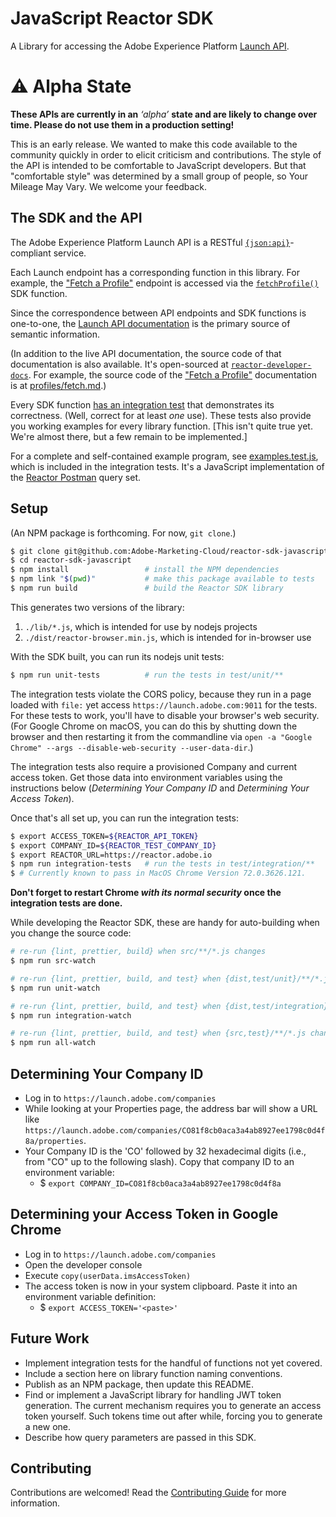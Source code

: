 # JavaScript Reactor SDK

A Library for accessing the Adobe Experience Platform
[Launch API][Launch API doc].

# &#x26a0; Alpha State
**These APIs are currently in an** *‘alpha’* **state and are likely to change
over time. Please do not use them in a production setting!**

This is an early release. We wanted to make this code available to the community
quickly in order to elicit criticism and contributions. The style of the API is
intended to be comfortable to JavaScript developers. But that "comfortable
style" was determined by a small group of people, so Your Mileage May Vary. We
welcome your feedback.

## The SDK and the API

The Adobe Experience Platform Launch API is a RESTful
[`{json:api}`](https://jsonapi.org/)-compliant service.

Each Launch endpoint has a corresponding function in this library.  For example,
the ["Fetch a Profile"][FetchProfile doc] endpoint is accessed via the
[`fetchProfile()`][FetchProfile impl] SDK function.

Since the correspondence between API endpoints and SDK functions is one-to-one,
the [Launch API documentation][ListCompanies doc] is the primary source of
semantic information.

(In addition to the live API documentation, the source code of that
documentation is also available. It's open-sourced at
[`reactor-developer-docs`][Launch API doc repo].  For example, the source code
of the ["Fetch a Profile"][FetchProfile doc] documentation is at
[profiles/fetch.md][FetchProfile doc src].)


[Launch API doc]: https://developer.adobelaunch.com/api/ 'Adobe Experience Platform Launch API'
[Launch API doc repo]: https://github.com/Adobe-Marketing-Cloud/reactor-developer-docs 'Launch API documentation repository'
[FetchProfile doc]: https://developer.adobelaunch.com/api/reference/1.0/profiles/fetch/ 'Fetch a Profile'
[FetchProfile impl]: https://github.com/Adobe-Marketing-Cloud/reactor-sdk-javascript/blob/033db2e59a619141b9508feae50bbe39d5660fa5/lib/profiles.js#L13 'fetchProfile'
[FetchProfile doc src]: https://github.com/Adobe-Marketing-Cloud/reactor-developer-docs/blob/master/api/reference/1.0/profiles/fetch.md 'Fetch a Profile'
[ListCompanies doc]: https://developer.adobelaunch.com/api/reference/1.0/companies/list/ 'List Companies'

Every SDK function [has an integration test](./blob/master/test/integration) that
demonstrates its correctness. (Well, correct for at least *one* use).  These
tests also provide you working examples for every library function.
[This isn't quite true yet.  We're almost there, but a few remain to be
implemented.]

For a complete and self-contained example program, see
[examples.test.js](./test/integration/examples.test.js), which is included in
the integration tests. It's a JavaScript implementation of the [Reactor
Postman]( https://github.com/Adobe-Marketing-Cloud/reactor-postman) query set.

## Setup

(An NPM package is forthcoming. For now, `git clone`.)
```bash
$ git clone git@github.com:Adobe-Marketing-Cloud/reactor-sdk-javascript.git
$ cd reactor-sdk-javascript
$ npm install                 # install the NPM dependencies
$ npm link "$(pwd)"           # make this package available to tests
$ npm run build               # build the Reactor SDK library
```
This generates two versions of the library:
1.  `./lib/*.js`, which is intended for use by nodejs projects
2.  `./dist/reactor-browser.min.js`, which is intended for in-browser use

With the SDK built, you can run its nodejs unit tests:
```bash
$ npm run unit-tests          # run the tests in test/unit/**
```

The integration tests violate the CORS policy, because they run in a page loaded
with `file:` yet access `https://launch.adobe.com:9011` for the tests. For
these tests to work, you'll have to disable your browser's web security. (For
Google Chrome on macOS, you can do this by shutting down the browser and then
restarting it from the commandline via `open -a "Google Chrome" --args
--disable-web-security --user-data-dir`.)

The integration tests also require a provisioned Company and current access
token. Get those data into environment variables using the instructions below
(_Determining Your Company ID_ and _Determining Your Access Token_).

Once that's all set up, you can run the integration tests:
```bash
$ export ACCESS_TOKEN=${REACTOR_API_TOKEN}
$ export COMPANY_ID=${REACTOR_TEST_COMPANY_ID}
$ export REACTOR_URL=https://reactor.adobe.io
$ npm run integration-tests   # run the tests in test/integration/**
$ # Currently known to pass in MacOS Chrome Version 72.0.3626.121.
```

**Don't forget to restart Chrome _with its normal security_ once the
integration tests are done.**

While developing the Reactor SDK, these are handy for auto-building when you
change the source code:

```bash
# re-run {lint, prettier, build} when src/**/*.js changes
$ npm run src-watch

# re-run {lint, prettier, build, and test} when {dist,test/unit}/**/*.js changes
$ npm run unit-watch

# re-run {lint, prettier, build, and test} when {dist,test/integration}/**/*.js changes
$ npm run integration-watch

# re-run {lint, prettier, build, and test} when {src,test}/**/*.js changes
$ npm run all-watch
```

## Determining Your Company ID
* Log in to `https://launch.adobe.com/companies`
* While looking at your Properties page, the address bar will show a URL like
  `https://launch.adobe.com/companies/CO81f8cb0aca3a4ab8927ee1798c0d4f8a/properties`.
* Your Company ID is the 'CO' followed by 32 hexadecimal digits (i.e., from "CO"
  up to the following slash). Copy that company ID to an environment variable:
    - $ `export COMPANY_ID=CO81f8cb0aca3a4ab8927ee1798c0d4f8a`

## Determining your Access Token in Google Chrome
* Log in to `https://launch.adobe.com/companies`
* Open the developer console
* Execute `copy(userData.imsAccessToken)`
* The access token is now in your system clipboard. Paste it into an
  environment variable definition:
    - $ `export ACCESS_TOKEN='<paste>'`

## Future Work

* Implement integration tests for the handful of functions not yet covered.
* Include a section here on library function naming conventions.
* Publish as an NPM package, then update this README.
* Find or implement a JavaScript library for handling JWT token generation. The
  current mechanism requires you to generate an access token yourself. Such
  tokens time out after while, forcing you to generate a new one.
* Describe how query parameters are passed in this SDK.

## Contributing

Contributions are welcomed! Read the [Contributing Guide](https://github.com/Adobe-Marketing-Cloud/reactor-sdk-javascript/blob/master/CONTRIBUTING.md)
for more information.

